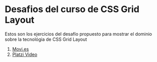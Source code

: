 # Desafios del curso de CSS Grid Layout
<p>Estos son los ejercicios del desafío propuesto para mostrar el dominio sobre la tecnológia de CSS Grid Layout</p>

<ol>
    <li><a href="movies.html">Movi.es</a></li>
    <li><a href="platzi-video.html">Platzi Video</a></li>
</ol>
